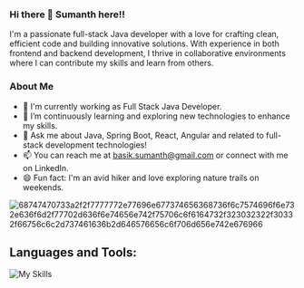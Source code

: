 ### Hi there 👋 Sumanth here!!
I'm a passionate full-stack Java developer with a love for crafting clean, efficient code and building innovative solutions. With experience in both frontend and backend development, I thrive in collaborative environments where I can contribute my skills and learn from others.

### About Me
* 🔭 I'm currently working as Full Stack Java Developer.
* 🌱 I’m continuously learning and exploring new technologies to enhance my skills.
* 💬 Ask me about Java, Spring Boot, React, Angular and related to full-stack development technologies!
* 📫 You can reach me at basik.sumanth@gmail.com or connect with me on LinkedIn.
* 😄 Fun fact: I'm an avid hiker and love exploring nature trails on weekends.

  


![68747470733a2f2f7777772e77696e677374656368736f6c7574696f6e732e636f6d2f77702d636f6e74656e742f75706c6f6164732f323032322f30332f66756c6c2d737461636b2d646576656c6f706d656e742e676966](https://github.com/sumanth335/sumanth335/assets/122939962/115d8d1c-b79b-43bd-b532-c8a55f137b66)



## Languages and Tools:

![My Skills](https://skillicons.dev/icons?i=java,js,ts,html,css,angular,spring,mysql,postgresql,mongodb,cassandra,aws,kafka,postman,python,maven,gradle,jenkins,docker,kubernetes,git,github,gitlab,visualstudio)




